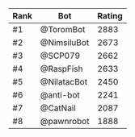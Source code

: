 Rank|Bot|Rating
---|---|---
#1|@ToromBot|2883
#2|@NimsiluBot|2673
#3|@SCP079|2662
#4|@RaspFish|2633
#5|@NilatacBot|2450
#6|@anti-bot|2241
#7|@CatNail|2087
#8|@pawnrobot|1888
